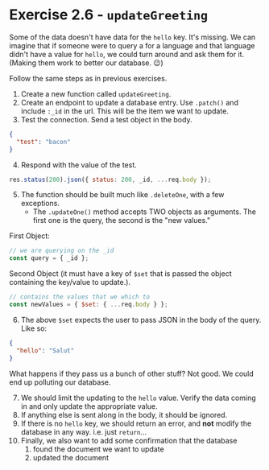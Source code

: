 # Exercise 2.6 - `updateGreeting`

Some of the data doesn't have data for the `hello` key. It's missing. We can imagine that if someone were to query a for a language and that language didn't have a value for `hello`, we could turn around and ask them for it. (Making them work to better our database. 😉)

Follow the same steps as in previous exercises.

1. Create a new function called `updateGreeting`.
2. Create an endpoint to update a database entry. Use `.patch()` and include `:_id` in the url. This will be the item we want to update.
3. Test the connection. Send a test object in the body.

```json
{
  "test": "bacon"
}
```

4. Respond with the value of the test.

```js
res.status(200).json({ status: 200, _id, ...req.body });
```

5. The function should be built much like `.deleteOne`, with a few exceptions.
   - The `.updateOne()` method accepts TWO objects as arguments. The first one is the query, the second is the "new values."

First Object:

```js
// we are querying on the _id
const query = { _id };
```

Second Object (it must have a key of `$set` that is passed the object containing the key/value to update.).

```js
// contains the values that we which to
const newValues = { $set: { ...req.body } };
```

6. The above `$set` expects the user to pass JSON in the body of the query. Like so:

```json
{
  "hello": "Salut"
}
```

What happens if they pass us a bunch of other stuff? Not good. We could end up polluting our database.

7. We should limit the updating to the `hello` value. Verify the data coming in and only update the appropriate value.
8. If anything else is sent along in the body, it should be ignored.
9. If there is no `hello` key, we should return an error, and **not** modify the database in any way. i.e. just `return`...
10. Finally, we also want to add some confirmation that the database
    1. found the document we want to update
    2. updated the document
